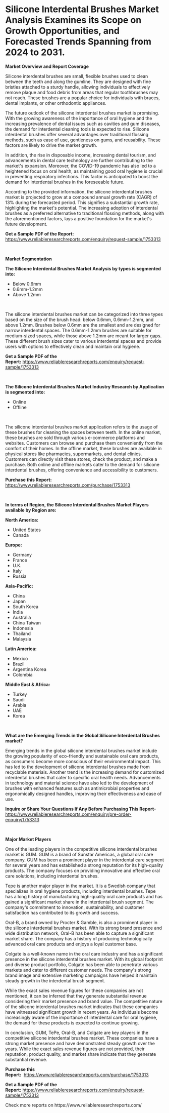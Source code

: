 <p><h1>Silicone Interdental Brushes Market Analysis Examines its Scope on Growth Opportunities, and Forecasted Trends Spanning from 2024 to 2031.</h1></p><p><strong>Market Overview and Report Coverage</strong></p>
<p><p>Silicone interdental brushes are small, flexible brushes used to clean between the teeth and along the gumline. They are designed with fine bristles attached to a sturdy handle, allowing individuals to effectively remove plaque and food debris from areas that regular toothbrushes may not reach. These brushes are a popular choice for individuals with braces, dental implants, or other orthodontic appliances. </p><p>The future outlook of the silicone interdental brushes market is promising. With the growing awareness of the importance of oral hygiene and the increasing prevalence of dental issues such as cavities and gum diseases, the demand for interdental cleaning tools is expected to rise. Silicone interdental brushes offer several advantages over traditional flossing methods, such as ease of use, gentleness on gums, and reusability. These factors are likely to drive the market growth.</p><p>In addition, the rise in disposable income, increasing dental tourism, and advancements in dental care technology are further contributing to the market's expansion. Moreover, the COVID-19 pandemic has also led to a heightened focus on oral health, as maintaining good oral hygiene is crucial in preventing respiratory infections. This factor is anticipated to boost the demand for interdental brushes in the foreseeable future.</p><p>According to the provided information, the silicone interdental brushes market is projected to grow at a compound annual growth rate (CAGR) of 13% during the forecasted period. This signifies a substantial growth rate, highlighting the market's potential. The increasing adoption of interdental brushes as a preferred alternative to traditional flossing methods, along with the aforementioned factors, lays a positive foundation for the market's future development.</p></p>
<p><strong>Get a Sample PDF of the Report:</strong> <a href="https://www.reliableresearchreports.com/enquiry/request-sample/1753313">https://www.reliableresearchreports.com/enquiry/request-sample/1753313</a></p>
<p>&nbsp;</p>
<p><strong>Market Segmentation</strong></p>
<p><strong>The Silicone Interdental Brushes Market Analysis by types is segmented into:</strong></p>
<p><ul><li>Below 0.6mm</li><li>0.6mm-1.2mm</li><li>Above 1.2mm</li></ul></p>
<p>&nbsp;</p>
<p><p>The silicone interdental brushes market can be categorized into three types based on the size of the brush head: below 0.6mm, 0.6mm-1.2mm, and above 1.2mm. Brushes below 0.6mm are the smallest and are designed for narrow interdental spaces. The 0.6mm-1.2mm brushes are suitable for medium-sized spaces, while those above 1.2mm are meant for larger gaps. These different brush sizes cater to various interdental spaces and provide users with options to effectively clean and maintain oral hygiene.</p></p>
<p><strong>Get a Sample PDF of the Report:</strong>&nbsp;<a href="https://www.reliableresearchreports.com/enquiry/request-sample/1753313">https://www.reliableresearchreports.com/enquiry/request-sample/1753313</a></p>
<p>&nbsp;</p>
<p><strong>The Silicone Interdental Brushes Market Industry Research by Application is segmented into:</strong></p>
<p><ul><li>Online</li><li>Offline</li></ul></p>
<p>&nbsp;</p>
<p><p>The silicone interdental brushes market application refers to the usage of these brushes for cleaning the spaces between teeth. In the online market, these brushes are sold through various e-commerce platforms and websites. Customers can browse and purchase them conveniently from the comfort of their homes. In the offline market, these brushes are available in physical stores like pharmacies, supermarkets, and dental clinics. Customers can directly visit these stores, check the product, and make a purchase. Both online and offline markets cater to the demand for silicone interdental brushes, offering convenience and accessibility to customers.</p></p>
<p><strong>Purchase this Report:</strong>&nbsp; <a href="https://www.reliableresearchreports.com/purchase/1753313">https://www.reliableresearchreports.com/purchase/1753313</a></p>
<p>&nbsp;</p>
<p><strong>In terms of Region, the Silicone Interdental Brushes Market Players available by Region are:</strong></p>
<p>
    <p> <strong> North America: </strong>
        <ul>
            <li>United States</li>
            <li>Canada</li>
        </ul>
        </p> 
    <p> <strong> Europe: </strong>
        <ul>
            <li>Germany</li>
            <li>France</li>
            <li>U.K.</li>
            <li>Italy</li>
            <li>Russia</li>
        </ul>
        </p> 
    <p> <strong> Asia-Pacific: </strong>
        <ul>
            <li>China</li>
            <li>Japan</li>
            <li>South Korea</li>
            <li>India</li>
            <li>Australia</li>
            <li>China Taiwan</li>
            <li>Indonesia</li>
            <li>Thailand</li>
            <li>Malaysia</li>
        </ul>
        </p> 
    <p> <strong> Latin America: </strong>
        <ul>
            <li>Mexico</li>
            <li>Brazil</li>
            <li>Argentina Korea</li>
            <li>Colombia</li>
        </ul>
        </p> 
    <p> <strong> Middle East & Africa: </strong>
        <ul>
            <li>Turkey</li>
            <li>Saudi</li>
            <li>Arabia</li>
            <li>UAE</li>
            <li>Korea</li>
        </ul>
    </p>
    </p>
<p>&nbsp;</p>
<p><strong>What are the Emerging Trends in the Global Silicone Interdental Brushes market?</strong></p>
<p><p>Emerging trends in the global silicone interdental brushes market include the growing popularity of eco-friendly and sustainable oral care products, as consumers become more conscious of their environmental impact. This has led to the development of silicone interdental brushes made from recyclable materials. Another trend is the increasing demand for customized interdental brushes that cater to specific oral health needs. Advancements in technology and material science have also led to the development of brushes with enhanced features such as antimicrobial properties and ergonomically designed handles, improving their effectiveness and ease of use.</p></p>
<p><strong>Inquire or Share Your Questions If Any Before Purchasing This Report</strong>- <a href="https://www.reliableresearchreports.com/enquiry/pre-order-enquiry/1753313">https://www.reliableresearchreports.com/enquiry/pre-order-enquiry/1753313</a></p>
<p>&nbsp;</p>
<p><strong>Major Market Players</strong></p>
<p><p>One of the leading players in the competitive silicone interdental brushes market is GUM. GUM is a brand of Sunstar Americas, a global oral care company. GUM has been a prominent player in the interdental care segment for several years and has established a strong reputation for its high-quality products. The company focuses on providing innovative and effective oral care solutions, including interdental brushes.</p><p>Tepe is another major player in the market. It is a Swedish company that specializes in oral hygiene products, including interdental brushes. Tepe has a long history of manufacturing high-quality oral care products and has gained a significant market share in the interdental brush segment. The company's commitment to innovation, sustainability, and customer satisfaction has contributed to its growth and success.</p><p>Oral-B, a brand owned by Procter & Gamble, is also a prominent player in the silicone interdental brushes market. With its strong brand presence and wide distribution network, Oral-B has been able to capture a significant market share. The company has a history of producing technologically advanced oral care products and enjoys a loyal customer base.</p><p>Colgate is a well-known name in the oral care industry and has a significant presence in the silicone interdental brushes market. With its global footprint and diverse product portfolio, Colgate has been able to penetrate various markets and cater to different customer needs. The company's strong brand image and extensive marketing campaigns have helped it maintain steady growth in the interdental brush segment.</p><p>While the exact sales revenue figures for these companies are not mentioned, it can be inferred that they generate substantial revenue considering their market presence and brand value. The competitive nature of the silicone interdental brushes market indicates that these companies have witnessed significant growth in recent years. As individuals become increasingly aware of the importance of interdental care for oral hygiene, the demand for these products is expected to continue growing.</p><p>In conclusion, GUM, TePe, Oral-B, and Colgate are key players in the competitive silicone interdental brushes market. These companies have a strong market presence and have demonstrated steady growth over the years. While the exact sales revenue figures are not provided, their reputation, product quality, and market share indicate that they generate substantial revenue.</p></p>
<p><strong>Purchase this Report:</strong>&nbsp;&nbsp;<a href="https://www.reliableresearchreports.com/purchase/1753313">https://www.reliableresearchreports.com/purchase/1753313</a></p>
<p></p>
<p><strong>Get a Sample PDF of the Report:</strong>&nbsp;<a href="https://www.reliableresearchreports.com/enquiry/request-sample/1753313">https://www.reliableresearchreports.com/enquiry/request-sample/1753313</a></p>
<p>Check more reports on https://www.reliableresearchreports.com/</p>